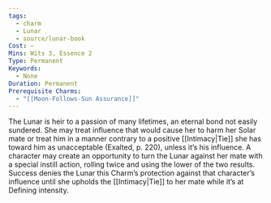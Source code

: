 ```yaml
---
tags:
  - charm
  - Lunar
  - source/lunar-book
Cost: —
Mins: Wits 3, Essence 2
Type: Permanent
Keywords:
  - None
Duration: Permanent
Prerequisite Charms:
  - "[[Moon-Follows-Sun Assurance]]"
---
```

The Lunar is heir to a passion of many lifetimes, an eternal bond not easily sundered. She may treat influence that would cause her to harm her Solar mate or treat him in a manner contrary to a positive [[Intimacy|Tie]] she has toward him as unacceptable (Exalted, p. 220), unless it’s his influence. A character may create an opportunity to turn the Lunar against her mate with a special instill action, rolling twice and using the lower of the two results. Success denies the Lunar this Charm’s protection against that character’s influence until she upholds the [[Intimacy|Tie]] to her mate while it’s at Defining intensity.